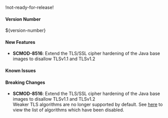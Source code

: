 !not-ready-for-release!

#### Version Number
${version-number}

#### New Features
- **SCMOD-8516**: Extend the TLS/SSL cipher hardening of the Java base images to disallow TLSv1.1 and TLSv1.2

#### Known Issues

#### Breaking Changes
- **SCMOD-8516**: Extend the TLS/SSL cipher hardening of the Java base images to disallow TLSv1.1 and TLSv1.2  
Weaker TLS algorithms are no longer supported by default.  See [here](src/main/docker/disableWeakTlsAlgorithms.patch) to view the list of algorithms which have been disabled.
